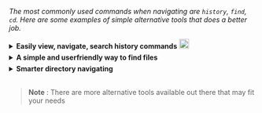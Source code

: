 <i>The most commonly used commands when navigating are `history`, `find`, `cd`. Here are some examples of simple alternative tools that does a better job.</i>

<details><summary><b>Easily view, navigate, search history commands</b> <img src="https://user-images.githubusercontent.com/18756975/201506874-0dd9a164-0b81-45fe-9c91-63122dcec9b8.PNG" width=20px height=20px></summary>

[htsr](https://github.com/dvorka/hstr)<br>
![hts](https://user-images.githubusercontent.com/18756975/201403803-7f899124-3412-443c-9b6d-e60b8b2ca889.png)<br>
_**Install**_ :
```bash
sudo apt install hstr -y && hstr --show-configuration >> ~/.bashrc
```
_Restart terminal_
> **Note** - Other installation info - [github.com/dvorka/hstr/blob/master/INSTALLATION.md](https://github.com/dvorka/hstr/blob/master/INSTALLATION.md#installation)

**_Usage_** :
```bash
hstr keyword
```
Interactive searching🔎 :
`Ctrl+R`

>**Note** - More info on usage :

>     man hstr
#

</p>
 </details>


<details><summary><b>A simple and userfriendly way to find files</b> <img src="https://user-images.githubusercontent.com/18756975/201507256-a36e655d-66b0-4851-a035-6c87b10d7f1e.PNG" width=16px height=20px></summary>

<p align="center">
<a href="https://github.com/sharkdp/fd"><b>fd</b></a> and <a href="https://github.com/junegunn/fzf"><b>fzf</b></a><br>
<img src="https://user-images.githubusercontent.com/18756975/201507691-6dce9975-1abd-4fac-b347-f8f6ba2654e6.svg" width=400px height=300px><img src="https://user-images.githubusercontent.com/18756975/202026845-bdb69d8e-0500-4748-8cd6-bc0ba4d019a7.png" width=400px height=300px>


_**Install**_ :
```bash
sudo apt install fd-find -y && sudo apt install fzf -y  
```
_**Add binary link**_<i>(set correct bin directory location if error)</i> :
```bash
ln -s $(which fdfind) ~/.local/bin/fd
```
_Restart terminal_
> **Note** - Other installation info : <br>
[github.com/sharkdp/fd#installation](https://github.com/sharkdp/fd#installation)<br>
[github.com/junegunn/fzf#installation)](https://github.com/junegunn/fzf#installation)

_**Usage**_ :

<table class="tg">
<tbody>
<tr>
<th align=left class="tg-yw4l">Command</th>
<th class="tg-yw4l">Description</th>
</tr>
<tr>
<td align=left class="tg-yw4l">fd foo</td>
<td class="tg-yw4l">Find in current directory, the string pattern name "foo", in parent|sub directories and files.</td>
</tr>
 <tr>
<td align=left class="tg-yw4l">fd foo /FOO2</td>
<td class="tg-yw4l">Find in "FOO2" directory, the string pattern name "foo", in parent|sub directories and files.</td>
</tr>
<tr>
<td align=left class="tg-yw4l">fd -g|--glob foo /FOO2</td>
<td class="tg-yw4l">Find in "FOO2" directory, the <a href="https://www.google.com/search?q=What+is+glob+used+for+%3F&client=firefox-b-d&sxsrf=ALiCzsZ01R6o0gluLQgsslLDYABmC3jhcQ%3A1668511191028&ei=13VzY4KrAa3m5NoPgrCxwAw&ved=0ahUKEwjC8uDGiLD7AhUtM1kFHQJYDMgQ4dUDCA4&uact=5&oq=What+is+glob+used+for+%3F&gs_lcp=Cgxnd3Mtd2l6LXNlcnAQAzIHCCMQsAMQJzIKCAAQRxDWBBCwAzIKCAAQRxDWBBCwAzIKCAAQRxDWBBCwAzIKCAAQRxDWBBCwAzIKCAAQRxDWBBCwAzIKCAAQRxDWBBCwAzIKCAAQRxDWBBCwAzIKCAAQRxDWBBCwA0oECE0YAUoECEEYAEoECEYYAFAAWABgwgFoAXABeACAAQCIAQCSAQCYAQDIAQnAAQE&sclient=gws-wiz-serp"><b>glob</b></a> pattern name <i>matching</i> "foo", in parent|sub directories and files.</td>
</tr>
 <tr>
<td align=left class="tg-yw4l">fd /foo -p|--path /FOO2</td>
<td class="tg-yw4l">Find in "FOO2" directory and view the files and directory paths and its contents that is or starts with the string pattern name "foo".</td>
</tr>
 <tr>
<td align=left class="tg-yw4l">fd foo/ -p|--path /FOO2</td>
<td class="tg-yw4l">Find in "FOO2" directory and view the directory paths and its contents that is or ends with the string pattern name "foo".</td>
</tr>
<tr>
<td align=left class="tg-yw4l">fd -t|--type -d foo</td>
<td class="tg-yw4l">Find for directory type only.</td>
</tr>
 <tr>
<td align=left class="tg-yw4l">fd -t|--type -f foo</td>
<td class="tg-yw4l">Find for file type only.</td>
</tr>
 <tr>
<td align=left class="tg-yw4l">fd -t|--type d -t|--type e foo</td>
<td class="tg-yw4l">Find for empty directories only.</td>
</tr>
 <tr>
<td align=left class="tg-yw4l">fd -a|--absolute-path foo</td>
<td class="tg-yw4l">Find in current directory showing the full path, the string name "foo", in parent|sub directories and files.</td>
</tr>
<tr>
<td align=left class="tg-yw4l">fd -e|--extension txt</td>
<td class="tg-yw4l">Find for a particular file extension.</td>
</tr>
<tr>
<td align=left class="tg-yw4l">fd -H|--hidden foo</td>
<td class="tg-yw4l">Find for hidden and ignored files.</td>
</tr>
</tbody>
</table>

fzf interactive searching🔎 :
`Ctrl+T`

>**Note** - More info on usage :

>     man fd

>     man fzf
#

</p>
 </details>

<details><summary><b>Smarter directory navigating</b> <img src="https://user-images.githubusercontent.com/18756975/201506739-b30571af-0223-4413-86a6-c6fb6a887ce3.png" width=15px height=20px></summary>

[commacd](https://github.com/shyiko/commacd)
 
A faster way to move around 

_**Install**_ :
```bash
curl -sSL https://github.com/shyiko/commacd/raw/v1.0.0/commacd.sh -o ~/.commacd.sh && \
  echo "source ~/.commacd.sh" >> ~/.bashrc
```

commacd exports three commands: forward(`,`) │ backward(`,,`) │ backward+forward(`,,,`)

_**Usage**_ :
| Description | commacd | command |
| :--:| :--: | :--: |
| Enter directories using| , des | | 
| abbreviations. | └─>  | cd Desktop |

| Description | commacd | command |
| :--:| :--: | :--: |
| Move through multiple directories| , u/l/ce | | 
| using abbreviations. | └─>  | cd /usr/local/Cellar |

| Description | commacd | options |
| :--:| :--: | :--: |
| Choose directories with names  | , d |  | 
| starting with same letter. |  0  |  Desktop   |
| (= multiple choices)       |  1  | Documents |
|  0, 1 or 2               | 2  | Downloads    |
 
| Description | commacd | command |
| :--:| :--: | :--: |
| Given two directories jdk7 and jdk8 | , ~/d/j*8 | | 
| on the Desktop, cd into jdk8 without hitting | └─>  | cd ~/Desktop/jdk8   |
| interactive mode (the one shown above).       |  | |

| Description | commacd | 
| :--:| :--: | 
| Go back previous directory | ,, .. |

Tab = Autocomplete

>**Note** - More info on usage :

>   [shyiko.com/commacd](https://shyiko.com/2014/10/10/commacd/)
 
# 
 
[zoxide](https://github.com/ajeetdsouza/zoxide)
 
It remembers which directories you use most frequently, so you can "jump" to them in just a few keystrokes.
 
<img src="https://user-images.githubusercontent.com/18756975/202857373-1317ab89-d787-4b11-b5b0-c0cd4ce154ab.gif" width=500px height=300px>

_**Install**_ :
```bash
sudo apt install zoxide
```
Open ~/.bashrc and add 
```
eval "$(zoxide init bash)"
```
_Restart terminal_
 
> **Note** - Other installation info - [github.com/ajeetdsouza/zoxide#installation](https://github.com/ajeetdsouza/zoxide#installation)
 
_**Usage**_ :
 ```bash
z foo              # cd into highest ranked directory matching foo
z foo bar          # cd into highest ranked directory matching foo and bar
z foo /            # cd into a subdirectory starting with foo

z ~/foo            # z also works like a regular cd command
z foo/             # cd into relative path
z ..               # cd one level up
z -                # cd into previous directory

zi foo             # cd with interactive selection (using fzf)

z foo<SPACE><TAB>  # show interactive completions (zoxide v0.8.0+, bash 4.4+/fish/zsh only)
```
 
>**Note** - More info on usage :

>   [Algorithm matching](https://github.com/ajeetdsouza/zoxide/wiki/Algorithm#matching)
 
#

</p>
 </details>
 
<br>

>**Note**
: There are more alternative tools available out there that may fit your needs
